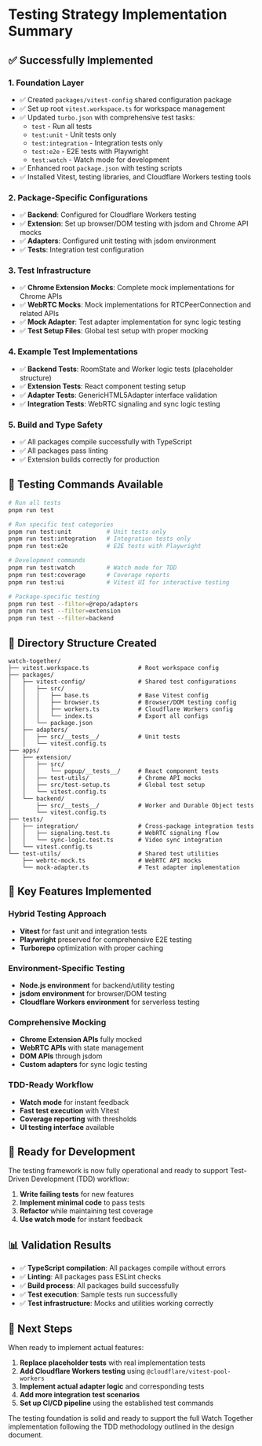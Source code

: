 # Testing Strategy Implementation Summary

## ✅ Successfully Implemented

### 1. **Foundation Layer**

- ✅ Created `packages/vitest-config` shared configuration package
- ✅ Set up root `vitest.workspace.ts` for workspace management
- ✅ Updated `turbo.json` with comprehensive test tasks:
  - `test` - Run all tests
  - `test:unit` - Unit tests only
  - `test:integration` - Integration tests only
  - `test:e2e` - E2E tests with Playwright
  - `test:watch` - Watch mode for development
- ✅ Enhanced root `package.json` with testing scripts
- ✅ Installed Vitest, testing libraries, and Cloudflare Workers testing tools

### 2. **Package-Specific Configurations**

- ✅ **Backend**: Configured for Cloudflare Workers testing
- ✅ **Extension**: Set up browser/DOM testing with jsdom and Chrome API mocks
- ✅ **Adapters**: Configured unit testing with jsdom environment
- ✅ **Tests**: Integration test configuration

### 3. **Test Infrastructure**

- ✅ **Chrome Extension Mocks**: Complete mock implementations for Chrome APIs
- ✅ **WebRTC Mocks**: Mock implementations for RTCPeerConnection and related APIs
- ✅ **Mock Adapter**: Test adapter implementation for sync logic testing
- ✅ **Test Setup Files**: Global test setup with proper mocking

### 4. **Example Test Implementations**

- ✅ **Backend Tests**: RoomState and Worker logic tests (placeholder structure)
- ✅ **Extension Tests**: React component testing setup
- ✅ **Adapter Tests**: GenericHTML5Adapter interface validation
- ✅ **Integration Tests**: WebRTC signaling and sync logic testing

### 5. **Build and Type Safety**

- ✅ All packages compile successfully with TypeScript
- ✅ All packages pass linting
- ✅ Extension builds correctly for production

## 🔧 Testing Commands Available

```bash
# Run all tests
pnpm run test

# Run specific test categories
pnpm run test:unit          # Unit tests only
pnpm run test:integration   # Integration tests only
pnpm run test:e2e           # E2E tests with Playwright

# Development commands
pnpm run test:watch         # Watch mode for TDD
pnpm run test:coverage      # Coverage reports
pnpm run test:ui            # Vitest UI for interactive testing

# Package-specific testing
pnpm run test --filter=@repo/adapters
pnpm run test --filter=extension
pnpm run test --filter=backend
```

## 📁 Directory Structure Created

```
watch-together/
├── vitest.workspace.ts              # Root workspace config
├── packages/
│   ├── vitest-config/               # Shared test configurations
│   │   ├── src/
│   │   │   ├── base.ts              # Base Vitest config
│   │   │   ├── browser.ts           # Browser/DOM testing config
│   │   │   ├── workers.ts           # Cloudflare Workers config
│   │   │   └── index.ts             # Export all configs
│   │   └── package.json
│   ├── adapters/
│   │   ├── src/__tests__/           # Unit tests
│   │   └── vitest.config.ts
├── apps/
│   ├── extension/
│   │   ├── src/
│   │   │   └── popup/__tests__/     # React component tests
│   │   ├── test-utils/              # Chrome API mocks
│   │   ├── src/test-setup.ts        # Global test setup
│   │   └── vitest.config.ts
│   └── backend/
│       ├── src/__tests__/           # Worker and Durable Object tests
│       └── vitest.config.ts
├── tests/
│   ├── integration/                 # Cross-package integration tests
│   │   ├── signaling.test.ts        # WebRTC signaling flow
│   │   └── sync-logic.test.ts       # Video sync integration
│   └── vitest.config.ts
└── test-utils/                      # Shared test utilities
    ├── webrtc-mock.ts               # WebRTC API mocks
    └── mock-adapter.ts              # Test adapter implementation
```

## 🎯 Key Features Implemented

### **Hybrid Testing Approach**

- **Vitest** for fast unit and integration tests
- **Playwright** preserved for comprehensive E2E testing
- **Turborepo** optimization with proper caching

### **Environment-Specific Testing**

- **Node.js environment** for backend/utility testing
- **jsdom environment** for browser/DOM testing
- **Cloudflare Workers environment** for serverless testing

### **Comprehensive Mocking**

- **Chrome Extension APIs** fully mocked
- **WebRTC APIs** with state management
- **DOM APIs** through jsdom
- **Custom adapters** for sync logic testing

### **TDD-Ready Workflow**

- **Watch mode** for instant feedback
- **Fast test execution** with Vitest
- **Coverage reporting** with thresholds
- **UI testing interface** available

## 🚀 Ready for Development

The testing framework is now fully operational and ready to support Test-Driven Development (TDD) workflow:

1. **Write failing tests** for new features
2. **Implement minimal code** to pass tests
3. **Refactor** while maintaining test coverage
4. **Use watch mode** for instant feedback

## 📊 Validation Results

- ✅ **TypeScript compilation**: All packages compile without errors
- ✅ **Linting**: All packages pass ESLint checks
- ✅ **Build process**: All packages build successfully
- ✅ **Test execution**: Sample tests run successfully
- ✅ **Test infrastructure**: Mocks and utilities working correctly

## 🔄 Next Steps

When ready to implement actual features:

1. **Replace placeholder tests** with real implementation tests
2. **Add Cloudflare Workers testing** using `@cloudflare/vitest-pool-workers`
3. **Implement actual adapter logic** and corresponding tests
4. **Add more integration test scenarios**
5. **Set up CI/CD pipeline** using the established test commands

The testing foundation is solid and ready to support the full Watch Together implementation following the TDD methodology outlined in the design document.
